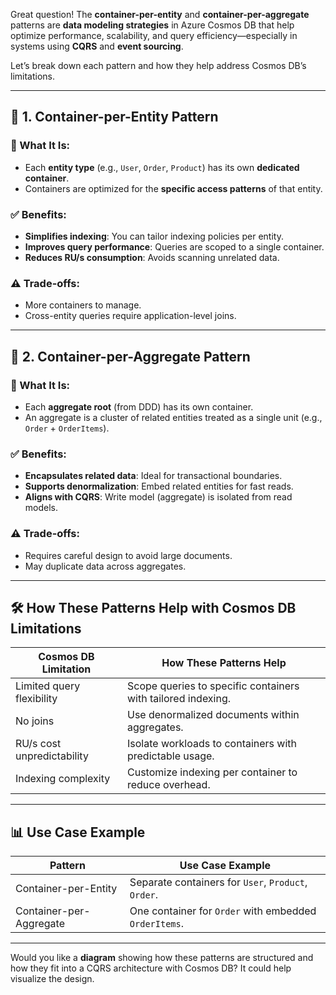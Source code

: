 Great question! The **container-per-entity** and **container-per-aggregate** patterns are **data modeling strategies** in Azure Cosmos DB that help optimize performance, scalability, and query efficiency—especially in systems using **CQRS** and **event sourcing**.

Let’s break down each pattern and how they help address Cosmos DB’s limitations.

---

## 🧱 1. Container-per-Entity Pattern

### 🔹 What It Is:
- Each **entity type** (e.g., `User`, `Order`, `Product`) has its own **dedicated container**.
- Containers are optimized for the **specific access patterns** of that entity.

### ✅ Benefits:
- **Simplifies indexing**: You can tailor indexing policies per entity.
- **Improves query performance**: Queries are scoped to a single container.
- **Reduces RU/s consumption**: Avoids scanning unrelated data.

### ⚠️ Trade-offs:
- More containers to manage.
- Cross-entity queries require application-level joins.

---

## 🧩 2. Container-per-Aggregate Pattern

### 🔹 What It Is:
- Each **aggregate root** (from DDD) has its own container.
- An aggregate is a cluster of related entities treated as a single unit (e.g., `Order` + `OrderItems`).

### ✅ Benefits:
- **Encapsulates related data**: Ideal for transactional boundaries.
- **Supports denormalization**: Embed related entities for fast reads.
- **Aligns with CQRS**: Write model (aggregate) is isolated from read models.

### ⚠️ Trade-offs:
- Requires careful design to avoid large documents.
- May duplicate data across aggregates.

---

## 🛠️ How These Patterns Help with Cosmos DB Limitations

| Cosmos DB Limitation              | How These Patterns Help                              |
|----------------------------------|------------------------------------------------------|
| Limited query flexibility        | Scope queries to specific containers with tailored indexing. |
| No joins                         | Use denormalized documents within aggregates.        |
| RU/s cost unpredictability       | Isolate workloads to containers with predictable usage. |
| Indexing complexity              | Customize indexing per container to reduce overhead. |

---

## 📊 Use Case Example

| Pattern                  | Use Case Example                          |
|--------------------------|-------------------------------------------|
| Container-per-Entity     | Separate containers for `User`, `Product`, `Order`. |
| Container-per-Aggregate | One container for `Order` with embedded `OrderItems`. |

---

Would you like a **diagram** showing how these patterns are structured and how they fit into a CQRS architecture with Cosmos DB? It could help visualize the design.
